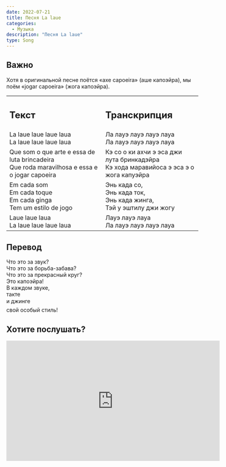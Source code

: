 ```yaml
---
date: 2022-07-21
title: Песня La laue
categories:
  - Музыка
description: "Песня La laue"
type: Song
---
```


## Важно

Хотя в оригинальной песне поётся &laquo;axe capoeira&raquo; (аше капоэйра), мы поём &laquo;jogar capoeira&raquo; (жога капоэйра).

<table width="100%" border="0" cellspacing="0" cellpadding="5">
<tr>
<td width="50%"><h2>Текст</h2></td>
<td width="50%"><h2>Транскрипция</h2></td>
</tr>
<tr>
<td width="50%">
La laue laue laue laua<br />
La laue laue laue laua
</td>
<td width="50%">
Ла лауэ лауэ лауэ лауа<br />
Ла лауэ лауэ лауэ лауа
</td>
</tr>
<tr>
<td width="50%">
Que som o que arte e essa de luta brincadeira<br />
Que roda maravilhosa e essa e o jogar capoeira
</td>
<td width="50%">
Кэ со о ки ахчи э эса джи лута бринкадэйра<br />
Кэ хода маравийоса э эса э о жога капуэйра
</td>
</tr>
<tr>
<td width="50%">
Em cada som<br />
Em cada toque<br />
Em cada ginga<br />
Tem um estilo de jogo
</td>
<td width="50%">
Энь када со,<br />
Энь када ток,<br />
Энь када жинга,<br />
Тэй у эштилу джи жогу
</td>
</tr>
<tr>
<td width="50%">
Laue laue laua<br />
La laue laue laue laua
</td>
<td width="50%">
Лауэ лауэ лауа<br />
Ла лауэ лауэ лауэ лауа
</td>
</tr>
</table>

## Перевод

Что это за звук?<br />
Что это за борьба-забава?<br />
Что это за прекрасный круг?<br />
Это капоэйра!<br />
В каждом звуке,<br />
такте<br />
и джинге &#151;<br />
свой особый стиль!

## Хотите послушать?

<iframe width="560" height="315" src="https://www.youtube.com/embed/C_rYxHraOQg" title="Слушать на YouTube" frameborder="0" allow="accelerometer; autoplay; clipboard-write; encrypted-media; gyroscope; picture-in-picture" allowfullscreen></iframe>